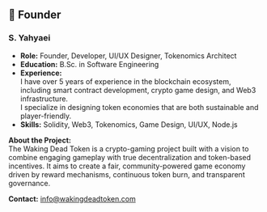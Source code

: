 ## 👤 Founder

### S. Yahyaei

- **Role:** Founder, Developer, UI/UX Designer, Tokenomics Architect  
- **Education:** B.Sc. in Software Engineering  
- **Experience:**  
  I have over 5 years of experience in the blockchain ecosystem, including smart contract development, crypto game design, and Web3 infrastructure.  
  I specialize in designing token economies that are both sustainable and player-friendly.  
- **Skills:** Solidity, Web3, Tokenomics, Game Design, UI/UX, Node.js  

**About the Project:**  
The Waking Dead Token is a crypto-gaming project built with a vision to combine engaging gameplay with true decentralization and token-based incentives. It aims to create a fair, community-powered game economy driven by reward mechanisms, continuous token burn, and transparent governance.

**Contact:** [info@wakingdeadtoken.com](mailto:info@wakingdeadtoken.com)